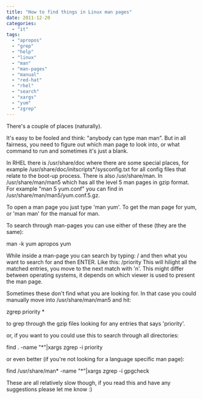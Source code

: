 ```yaml
---
title: "How to find things in Linux man pages"
date: 2011-12-20
categories: 
  - "it"
tags: 
  - "apropos"
  - "grep"
  - "help"
  - "linux"
  - "man"
  - "man-pages"
  - "manual"
  - "red-hat"
  - "rhel"
  - "search"
  - "xargs"
  - "yum"
  - "zgrep"
---
```


There's a couple of places (naturally).

It's easy to be fooled and think: "anybody can type man man". But in all fairness, you need to figure out which man page to look into, or what command to run and sometimes it's just a blank.

In RHEL there is /usr/share/doc where there are some special places, for example /usr/share/doc/initscripts\*/sysconfig.txt for all config files that relate to the boot-up process. There is also /usr/share/man. In /usr/share/man/man5 which has all the level 5 man pages in gzip format. For example "man 5 yum.conf" you can find in /usr/share/man/man5/yum.conf.5.gz.

To open a man page you just type 'man yum'. To get the man page for yum, or 'man man' for the manual for man.

To search through man-pages you can use either of these (they are the same):

man -k yum
apropos yum

While inside a man-page you can search by typing: / and then what you want to search for and then ENTER. Like this: /priority This will hilight all the matched entries, you move to the next match with 'n'. This might differ between operating systems, it depends on which viewer is used to present the man page.

Sometimes these don't find what you are looking for. In that case you could manually move into /usr/share/man/man5 and hit:

zgrep priority \*

to grep through the gzip files looking for any entries that says 'priority'.

or, if you want to you could use this to search through all directories:

find . -name "\*"|xargs zgrep -i priority

or even better (if you're not looking for a language specific man page):

find /usr/share/man\* -name "\*"|xargs zgrep -i gpgcheck

These are all relatively slow though, if you read this and have any suggestions please let me know :)
